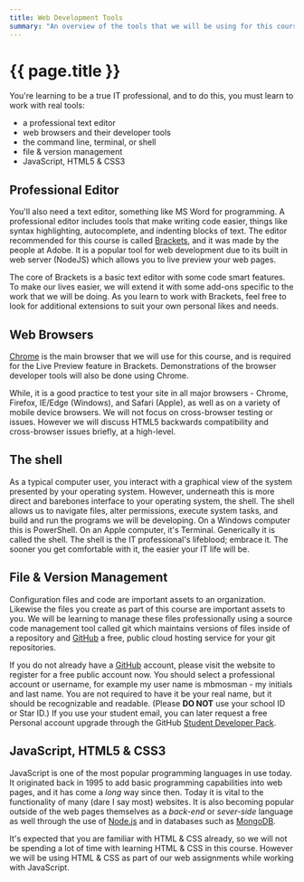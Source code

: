 ```yaml
---
title: Web Development Tools
summary: "An overview of the tools that we will be using for this course."
---
```


# {{ page.title }}
You're learning to be a true IT professional, and to do this, you must learn to work with real tools:

- a professional text editor
- web browsers and their developer tools
- the command line, terminal, or shell
- file & version management
- JavaScript, HTML5 & CSS3


## Professional Editor
You'll also need a text editor, something like MS Word for programming.  A professional editor includes tools that make writing code easier, things like syntax highlighting, autocomplete, and indenting blocks of text.  The editor recommended for this course is called [Brackets](https://brackets.io/), and it was made by the people at Adobe. It is a popular tool for web development due to its built in web server (NodeJS) which allows you to live preview your web pages.

The core of Brackets is a basic text editor with some code smart features.  To make our lives easier, we will extend it with some add-ons specific to the work that we will be doing.  As you learn to work with Brackets, feel free to look for additional extensions to suit your own personal likes and needs.


## Web Browsers
[Chrome](https://www.google.com/chrome/browser/desktop/) is the main browser that we will use for this course, and is required for the Live Preview feature in Brackets. Demonstrations of the browser developer tools will also be done using Chrome.  

While, it is a good practice to test your site in all major browsers - Chrome, Firefox, IE/Edge (Windows), and Safari (Apple), as well as on a variety of mobile device browsers. We will not focus on cross-browser testing or issues. However we will discuss HTML5 backwards compatibility and cross-browser issues briefly, at a high-level.


## The shell
As a typical computer user, you interact with a graphical view of the system presented by your operating system.  However, underneath this is more direct and barebones interface to your operating system, the shell. The shell allows us to navigate files, alter permissions, execute system tasks, and build and run the programs we will be developing. On a Windows computer this is PowerShell. On an Apple computer, it's Terminal. Generically it is called the shell. The shell is the IT professional's lifeblood; embrace it. The sooner you get comfortable with it, the easier your IT life will be.


## File & Version Management
Configuration files and code are important assets to an organization. Likewise the files you create as part of this course are important assets to you. We will be learning to manage these files professionally using a source code management tool called git which maintains versions of files inside of a repository and [GitHub](https://github.com/) a free, public cloud hosting service for your git repositories.

If you do not already have a [GitHub](https://github.com/) account, please visit the website to register for a free public account now. You should select a professional account or username, for example my user name is mbmosman - my initials and last name.  You are not required to have it be your real name, but it should be recognizable and readable. (Please __DO NOT__ use your school ID or Star ID.) If you use your student email, you can later request a free Personal account upgrade through the GitHub [Student Developer Pack](https://education.github.com/pack).


## JavaScript, HTML5 & CSS3
JavaScript is one of the most popular programming languages in use today. It originated back in 1995 to add basic programming capabilities into web pages, and it has come a *long* way since then. Today it is vital to the functionality of many (dare I say most) websites. It is also becoming popular outside of the web pages themselves as a *back-end* or *sever-side* language as well through the use of [Node.js](https://nodejs.org/en/) and in databases such as [MongoDB](https://www.mongodb.com/).

It's expected that you are familiar with HTML & CSS already, so we will not be spending a lot of time with learning HTML & CSS in this course. However we will be using HTML & CSS as part of our web assignments while working with JavaScript.  
